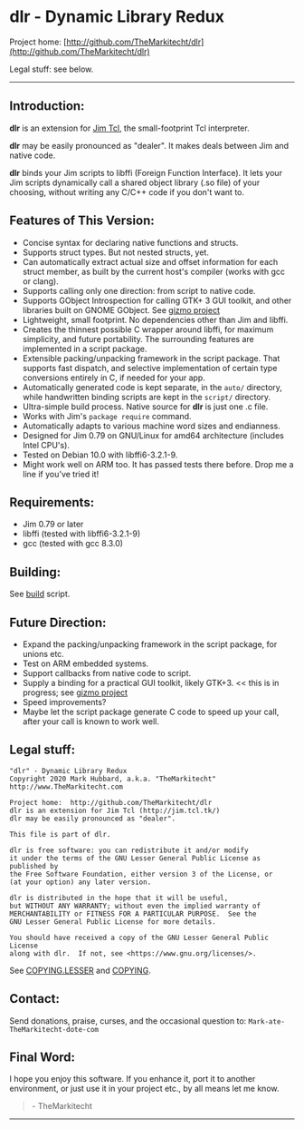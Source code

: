 # dlr - Dynamic Library Redux

Project home:  [http://github.com/TheMarkitecht/dlr](http://github.com/TheMarkitecht/dlr)

Legal stuff:  see below.

---

## Introduction:

**dlr** is an extension for [Jim Tcl](http://jim.tcl.tk/), the small-footprint Tcl interpreter.

**dlr** may be easily pronounced as "dealer".  It makes deals between Jim and native code.

**dlr** binds your Jim scripts to libffi (Foreign Function Interface).
It lets your Jim scripts dynamically call a shared object library (.so file) of your choosing,
without writing any C/C++ code if you don't want to.

## Features of This Version:

* Concise syntax for declaring native functions and structs.
* Supports struct types.  But not nested structs, yet.
* Can automatically extract actual size and offset information for each struct member, as built by the current host's compiler (works with gcc or clang).
* Supports calling only one direction: from script to native code.
* Supports GObject Introspection for calling GTK+ 3 GUI toolkit, and other libraries built on GNOME GObject.  See [gizmo project](http://github.com/TheMarkitecht/gizmo)
* Lightweight, small footprint.  No dependencies other than Jim and libffi.
* Creates the thinnest possible C wrapper around libffi, for maximum simplicity, and future portability.  The surrounding features are implemented in a script package.
* Extensible packing/unpacking framework in the script package.  That supports fast dispatch, and selective implementation of certain type conversions entirely in C, if needed for your app.
* Automatically generated code is kept separate, in the `auto/` directory, while handwritten binding scripts are kept in the `script/` directory.
* Ultra-simple build process.  Native source for **dlr** is just one .c file.
* Works with Jim's `package require` command.
* Automatically adapts to various machine word sizes and endianness.
* Designed for Jim 0.79 on GNU/Linux for amd64 architecture (includes Intel CPU's).
* Tested on Debian 10.0 with libffi6-3.2.1-9.
* Might work well on ARM too.  It has passed tests there before.  Drop me a line if you've tried it!

## Requirements:

* Jim 0.79 or later
* libffi (tested with libffi6-3.2.1-9)
* gcc (tested with gcc 8.3.0)

## Building:

See [build](build) script.

## Future Direction:

* Expand the packing/unpacking framework in the script package, for unions etc.
* Test on ARM embedded systems.
* Support callbacks from native code to script.
* Supply a binding for a practical GUI toolkit, likely GTK+3.  << this is in progress; see [gizmo project](http://github.com/TheMarkitecht/gizmo)
* Speed improvements?
* Maybe let the script package generate C code to speed up your call, after your call is known to work well.

## Legal stuff:
```
"dlr" - Dynamic Library Redux
Copyright 2020 Mark Hubbard, a.k.a. "TheMarkitecht"
http://www.TheMarkitecht.com

Project home:  http://github.com/TheMarkitecht/dlr
dlr is an extension for Jim Tcl (http://jim.tcl.tk/)
dlr may be easily pronounced as "dealer".

This file is part of dlr.

dlr is free software: you can redistribute it and/or modify
it under the terms of the GNU Lesser General Public License as published by
the Free Software Foundation, either version 3 of the License, or
(at your option) any later version.

dlr is distributed in the hope that it will be useful,
but WITHOUT ANY WARRANTY; without even the implied warranty of
MERCHANTABILITY or FITNESS FOR A PARTICULAR PURPOSE.  See the
GNU Lesser General Public License for more details.

You should have received a copy of the GNU Lesser General Public License
along with dlr.  If not, see <https://www.gnu.org/licenses/>.
```

See [COPYING.LESSER](COPYING.LESSER) and [COPYING](COPYING).

## Contact:

Send donations, praise, curses, and the occasional question to: `Mark-ate-TheMarkitecht-dote-com`

## Final Word:

I hope you enjoy this software.  If you enhance it, port it to another environment,
or just use it in your project etc., by all means let me know.

>  \- TheMarkitecht

---
